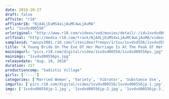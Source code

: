 ```yaml
---
date: 2018-10-27
draft: false
affsite: "r18"
afflinkr18: "NjA4LjEuMS4xLjAuMC4wLjAuMA"
url: "1svdvd00556"
urloriginal: "http://www.r18.com/videos/vod/movies/detail/-/id=1svdvd00556"
urlfinal: "http://media.r18.com/track/NjA4LjEuMS4xLjAuMC4wLjAuMA/videos/vod/movies/detail/-/id=1svdvd00556"
samplevid: "awspv3001.r18.com/litevideo/freepv/1/1sv/1svdvd556/1svdvd556_dmb_w.mp4"
title: "A Young Bride On The Eve Of Her Marriage Is At The Peak Of Her Sensuality As Her Husband Pleasures Her Every Night But While Getting Oil Massage Treatment At A Bridal Massage Parlor, She Gets An Aphrodisiac Laced Cock Slipped Into Her For A Quickie Fuck! She Immediately Gives Up All Resistance, And When She Starts To Feel It Taking Effect, She Next Gets Some Machine Vibrator Action, Squirts Her Pussy Juices, And Obediently Accepts Her Creampie Treatment! 3"
mainimgurl: "pics.r18.com/digital/video/1svdvd00556/1svdvd00556ps.jpg"
mainimgs: "1svdvd00556ps.jpg"
releasedate: "Aug. 18, 2016"
duration: 217
productioncomp: "Sadistic Village"
girls: ['----']
categories: ['Married Woman', 'Variety', 'Vibrator', 'Substance Use', 'Squirting', 'Hi-Def']
imgurls: ['pics.r18.com/digital/video/1svdvd00556/1svdvd00556jp-1.jpg', 'pics.r18.com/digital/video/1svdvd00556/1svdvd00556jp-2.jpg', 'pics.r18.com/digital/video/1svdvd00556/1svdvd00556jp-3.jpg', 'pics.r18.com/digital/video/1svdvd00556/1svdvd00556jp-4.jpg', 'pics.r18.com/digital/video/1svdvd00556/1svdvd00556jp-5.jpg', 'pics.r18.com/digital/video/1svdvd00556/1svdvd00556jp-6.jpg', 'pics.r18.com/digital/video/1svdvd00556/1svdvd00556jp-7.jpg', 'pics.r18.com/digital/video/1svdvd00556/1svdvd00556jp-8.jpg', 'pics.r18.com/digital/video/1svdvd00556/1svdvd00556jp-9.jpg', 'pics.r18.com/digital/video/1svdvd00556/1svdvd00556jp-10.jpg', 'pics.r18.com/digital/video/1svdvd00556/1svdvd00556jp-11.jpg', 'pics.r18.com/digital/video/1svdvd00556/1svdvd00556jp-12.jpg', 'pics.r18.com/digital/video/1svdvd00556/1svdvd00556jp-13.jpg', 'pics.r18.com/digital/video/1svdvd00556/1svdvd00556jp-14.jpg', 'pics.r18.com/digital/video/1svdvd00556/1svdvd00556jp-15.jpg', 'pics.r18.com/digital/video/1svdvd00556/1svdvd00556jp-16.jpg', 'pics.r18.com/digital/video/1svdvd00556/1svdvd00556jp-17.jpg', 'pics.r18.com/digital/video/1svdvd00556/1svdvd00556jp-18.jpg', 'pics.r18.com/digital/video/1svdvd00556/1svdvd00556jp-19.jpg', 'pics.r18.com/digital/video/1svdvd00556/1svdvd00556jp-20.jpg']
imgs: ['1svdvd00556jp-1.jpg', '1svdvd00556jp-2.jpg', '1svdvd00556jp-3.jpg', '1svdvd00556jp-4.jpg', '1svdvd00556jp-5.jpg', '1svdvd00556jp-6.jpg', '1svdvd00556jp-7.jpg', '1svdvd00556jp-8.jpg', '1svdvd00556jp-9.jpg', '1svdvd00556jp-10.jpg', '1svdvd00556jp-11.jpg', '1svdvd00556jp-12.jpg', '1svdvd00556jp-13.jpg', '1svdvd00556jp-14.jpg', '1svdvd00556jp-15.jpg', '1svdvd00556jp-16.jpg', '1svdvd00556jp-17.jpg', '1svdvd00556jp-18.jpg', '1svdvd00556jp-19.jpg', '1svdvd00556jp-20.jpg']
---
```

